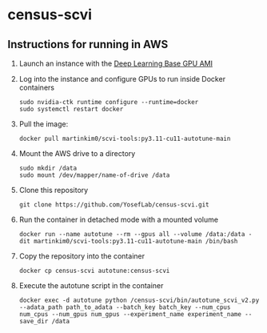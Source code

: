 # census-scvi

## Instructions for running in AWS

1. Launch an instance with the [Deep Learning Base GPU AMI](https://aws.amazon.com/releasenotes/aws-deep-learning-base-gpu-ami-ubuntu-20-04/)

2. Log into the instance and configure GPUs to run inside Docker containers
   ```
   sudo nvidia-ctk runtime configure --runtime=docker
   sudo systemctl restart docker
   ```

1. Pull the image:
   ```
   docker pull martinkim0/scvi-tools:py3.11-cu11-autotune-main
   ```

2. Mount the AWS drive to a directory
   ```
   sudo mkdir /data
   sudo mount /dev/mapper/name-of-drive /data
   ```

3. Clone this repository
   ```
   git clone https://github.com/YosefLab/census-scvi.git
   ```

4. Run the container in detached mode with a mounted volume
   ```
   docker run --name autotune --rm --gpus all --volume /data:/data -dit martinkim0/scvi-tools:py3.11-cu11-autotune-main /bin/bash
   ```

5. Copy the repository into the container
   ```
   docker cp census-scvi autotune:census-scvi
   ```

6. Execute the autotune script in the container
   ```
   docker exec -d autotune python /census-scvi/bin/autotune_scvi_v2.py --adata_path path_to_adata --batch_key batch_key --num_cpus num_cpus --num_gpus num_gpus --experiment_name experiment_name --save_dir /data
   ```